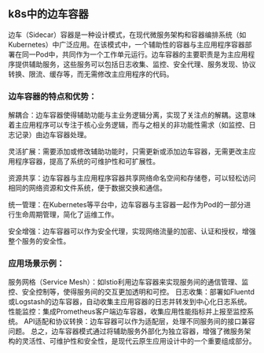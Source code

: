 ## k8s中的边车容器

边车（Sidecar）容器是一种设计模式，在现代微服务架构和容器编排系统（如Kubernetes）中广泛应用。在该模式中，一个辅助性的容器与主应用程序容器部署在同一Pod中，共同作为一个工作单元运行。边车容器的主要职责是为主应用程序提供辅助服务，这些服务可以包括日志收集、监控、安全代理、服务发现、协议转换、限流、缓存等，而无需修改主应用程序的代码。

### 边车容器的特点和优势：

解耦合：边车容器使得辅助功能与主业务逻辑分离，实现了关注点的解耦。这意味着主应用程序可以专注于核心业务逻辑，而与之相关的非功能性需求（如监控、日志记录）由边车容器处理。

灵活扩展：需要添加或修改辅助功能时，只需更新或添加边车容器，无需更改主应用程序容器，提高了系统的可维护性和可扩展性。

资源共享：边车容器与主应用程序容器共享网络命名空间和存储卷，可以轻松访问相同的网络资源和文件系统，便于数据交换和通信。

统一管理：在Kubernetes等平台中，边车容器与主容器一起作为Pod的一部分进行生命周期管理，简化了运维工作。

安全增强：边车容器可以作为安全代理，实现网络流量的加密、认证和授权，增强整个服务的安全性。

### 应用场景示例：

服务网格（Service Mesh）：如Istio利用边车容器来实现服务间的通信管理、监控、安全控制等，使得服务间的交互更加透明和可控。
日志收集：部署如Fluentd或Logstash的边车容器，自动收集主应用容器的日志并转发到中心化日志系统。
性能监控：集成Prometheus客户端边车容器，收集应用性能指标并上报至监控系统。
API适配和协议转换：边车容器可以作为适配层，处理不同服务间的接口兼容问题。
总之，边车容器模式通过将辅助服务外部化为独立容器，增强了微服务架构的灵活性、可维护性和安全性，是现代云原生应用设计中的一个重要组成部分。

